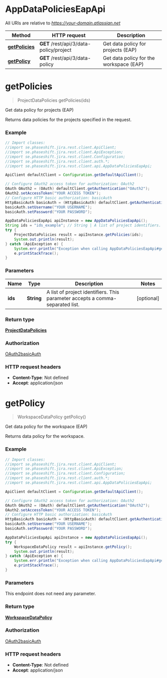 # AppDataPoliciesEapApi

All URIs are relative to *https://your-domain.atlassian.net*

Method | HTTP request | Description
------------- | ------------- | -------------
[**getPolicies**](AppDataPoliciesEapApi.md#getPolicies) | **GET** /rest/api/3/data-policy/project | Get data policy for projects (EAP)
[**getPolicy**](AppDataPoliciesEapApi.md#getPolicy) | **GET** /rest/api/3/data-policy | Get data policy for the workspace (EAP)

<a name="getPolicies"></a>
# **getPolicies**
> ProjectDataPolicies getPolicies(ids)

Get data policy for projects (EAP)

Returns data policies for the projects specified in the request.

### Example
```java
// Import classes:
//import se.phaseshift.jira.rest.client.ApiClient;
//import se.phaseshift.jira.rest.client.ApiException;
//import se.phaseshift.jira.rest.client.Configuration;
//import se.phaseshift.jira.rest.client.auth.*;
//import se.phaseshift.jira.rest.client.api.AppDataPoliciesEapApi;

ApiClient defaultClient = Configuration.getDefaultApiClient();

// Configure OAuth2 access token for authorization: OAuth2
OAuth OAuth2 = (OAuth) defaultClient.getAuthentication("OAuth2");
OAuth2.setAccessToken("YOUR ACCESS TOKEN");
// Configure HTTP basic authorization: basicAuth
HttpBasicAuth basicAuth = (HttpBasicAuth) defaultClient.getAuthentication("basicAuth");
basicAuth.setUsername("YOUR USERNAME");
basicAuth.setPassword("YOUR PASSWORD");

AppDataPoliciesEapApi apiInstance = new AppDataPoliciesEapApi();
String ids = "ids_example"; // String | A list of project identifiers. This parameter accepts a comma-separated list.
try {
    ProjectDataPolicies result = apiInstance.getPolicies(ids);
    System.out.println(result);
} catch (ApiException e) {
    System.err.println("Exception when calling AppDataPoliciesEapApi#getPolicies");
    e.printStackTrace();
}
```

### Parameters

Name | Type | Description  | Notes
------------- | ------------- | ------------- | -------------
 **ids** | **String**| A list of project identifiers. This parameter accepts a comma-separated list. | [optional]

### Return type

[**ProjectDataPolicies**](ProjectDataPolicies.md)

### Authorization

[OAuth2](../README.md#OAuth2)[basicAuth](../README.md#basicAuth)

### HTTP request headers

 - **Content-Type**: Not defined
 - **Accept**: application/json

<a name="getPolicy"></a>
# **getPolicy**
> WorkspaceDataPolicy getPolicy()

Get data policy for the workspace (EAP)

Returns data policy for the workspace.

### Example
```java
// Import classes:
//import se.phaseshift.jira.rest.client.ApiClient;
//import se.phaseshift.jira.rest.client.ApiException;
//import se.phaseshift.jira.rest.client.Configuration;
//import se.phaseshift.jira.rest.client.auth.*;
//import se.phaseshift.jira.rest.client.api.AppDataPoliciesEapApi;

ApiClient defaultClient = Configuration.getDefaultApiClient();

// Configure OAuth2 access token for authorization: OAuth2
OAuth OAuth2 = (OAuth) defaultClient.getAuthentication("OAuth2");
OAuth2.setAccessToken("YOUR ACCESS TOKEN");
// Configure HTTP basic authorization: basicAuth
HttpBasicAuth basicAuth = (HttpBasicAuth) defaultClient.getAuthentication("basicAuth");
basicAuth.setUsername("YOUR USERNAME");
basicAuth.setPassword("YOUR PASSWORD");

AppDataPoliciesEapApi apiInstance = new AppDataPoliciesEapApi();
try {
    WorkspaceDataPolicy result = apiInstance.getPolicy();
    System.out.println(result);
} catch (ApiException e) {
    System.err.println("Exception when calling AppDataPoliciesEapApi#getPolicy");
    e.printStackTrace();
}
```

### Parameters
This endpoint does not need any parameter.

### Return type

[**WorkspaceDataPolicy**](WorkspaceDataPolicy.md)

### Authorization

[OAuth2](../README.md#OAuth2)[basicAuth](../README.md#basicAuth)

### HTTP request headers

 - **Content-Type**: Not defined
 - **Accept**: application/json

